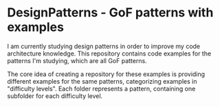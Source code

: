 # DesignPatterns - GoF patterns with examples

I am currently studying design patterns in order to improve my code architecture knowledge. This repository contains code examples for the patterns I'm studying, which are all GoF patterns.

The core idea of creating a repository for these examples is providing different examples for the same patterns, categorizing examples in "difficulty levels". Each folder represents a pattern, containing one subfolder for each difficulty level.
